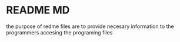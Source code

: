 <h1>README MD</h1>
<p>the purpose of redme files are to provide necesary information to the programmers accesing the programing files</p>
